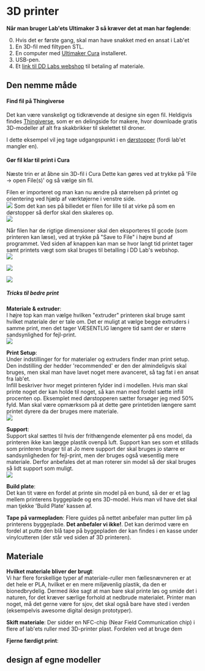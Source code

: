 # 3D printer

**Når man bruger Lab'ets Ultimaker 3 så kræver det at man har føglende**:

 0. Hvis det er første gang, skal man have snakket med en ansat i Lab'et
 1. En 3D-fil med filtypen STL.
 2. En computer med [Ultimaker Cura](https://ultimaker.com/en/products/ultimaker-cura-software) installeret.
 3. USB-pen.
 4. Et [link til DD Labs webshop](http://auws.au.dk/forms/frm1Arrangement.aspx?value=636461676799220799&id=17148) til betaling af materiale.

## Den nemme måde

#### Find fil på Thingiverse
Det kan være vanskeligt og tidkrævende at designe sin egen fil. Heldigvis findes [Thingiverse](https://www.thingiverse.com/), som er en delingside for makere, hvor downloade gratis 3D-modeller af alt fra skakbrikker til skelettet til droner.

I dette eksempel vil jeg tage udgangspunkt i en [dørstopper](https://www.thingiverse.com/thing:2642527) (fordi lab'et mangler en).

#### Gør fil klar til print i Cura
Næste trin er at åbne sin 3D-fil i Cura Dette kan gøres ved at trykke på 'File -> open File(s)' og så vælge sin fil.

Filen er importeret og man kan nu ændre på størrelsen på printet og orientering ved hjælp af værktøjerne i venstre side.  
![](https://github.com/DDlabAU/3DPrinter/blob/master/Billeder/01.png)
Som det kan ses på billedet er filen for lille til at virke på som en dørstopper så derfor skal den skaleres op.  
![](https://github.com/DDlabAU/3DPrinter/blob/master/Billeder/02.png)

Når filen har de rigtige dimensioner skal den eksporteres til gcode (som printeren kan læse), ved at trykke på "Save to File" i højre bund af programmet. Ved siden af knappen kan man se hvor langt tid printet tager samt printets vægt som skal bruges til betalling i DD Lab's webshop.  
![](https://github.com/DDlabAU/3DPrinter/blob/master/Billeder/03.png)


![](https://github.com/DDlabAU/3DPrinter/blob/master/Billeder/07.jpg)

![](https://github.com/DDlabAU/3DPrinter/blob/master/Billeder/08.jpg)

##### Tricks til bedre print
**Materiale & extruder**:  
I højre top kan man vælge hvilken "extruder" printeren skal bruge samt hvilket materiale der er tale om. Det er muligt at vælge begge extruders i samme print, men det tager VÆSENTLIG længere tid samt der er større sandsynlighed for fejl-print.  
![](https://github.com/DDlabAU/3DPrinter/blob/master/Billeder/04.png)

**Print Setup**:  
Under indstillinger for for materialer og extruders finder man print setup. Den indstilling der hedder 'recommended' er den der almindeligvis skal bruges, men skal man have lavet noget mere avanceret, så tag fat i en ansat fra lab'et.  
Infill beskriver hvor meget printeren fylder ind i modellen. Hvis man skal printe noget der kan holde til noget, så kan man med fordel sætte infill procenten op. Eksemplet med dørstopperen sætter forsøger jeg med 50% fyld. Man skal være opmærksom på at dette gøre printetiden længere samt printet dyrere da der bruges mere materiale.  
![](https://github.com/DDlabAU/3DPrinter/blob/master/Billeder/05.png)

**Support**:  
Support skal sættes til hvis der frithængende elementer på ens model, da printeren ikke kan lægge plastik ovenpå luft. Support kan ses som et stillads som printeren bruger til at
Jo mere support der skal bruges jo større er sandsynligheden for fejl-print, men der bruges også væsentlig mere materiale. Derfor anbefales det at man roterer sin model så der skal bruges så lidt support som muligt.  
![](https://github.com/DDlabAU/3DPrinter/blob/master/Billeder/06.png)

**Build plate**:  
Det kan tit være en fordel at printe sin model på en bund, så der er et lag mellem printerens byggeplade og ens 3D-model. Hvis man vil have det skal man tjekke 'Build Plate' kassen af.

**Tape på varmepladen**:
Flere guides på nettet anbefaler man putter lim på printerens byggeplade. **Det anbefaler vi ikke!**. Det kan derimod være en fordel at putte den blå tape på byggepladen der kan findes i en kasse under vinylcutteren (der står ved siden af 3D printeren).

 ## Materiale
 **Hvilket materiale bliver der brugt**:  
 Vi har flere forskellige typer af materiale-ruller men fællesnævneren er at det hele er PLA, hvilket er en mere miljøvenlig plastik, da den er bionedbrydelig. Dermed ikke sagt at man bare skal printe løs og smide det i naturen, for det kræver særlige forhold at nedbrude materialet. Printer man noget, må det gerne være for sjov, det skal også bare have sted i verden (eksempelvis awesome digital design prototyper).

**Skift materiale**:
Der sidder en NFC-chip (Near Field Communication chip) i flere af lab'ets ruller med 3D-printer plast. Fordelen ved at bruge dem  

**Fjerne færdigt print**:


## design af egne modeller
